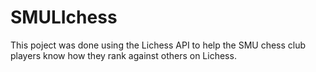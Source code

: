 # SMULIchess 
This poject was done using the Lichess API to help the SMU chess club players know how they rank against others on Lichess.
